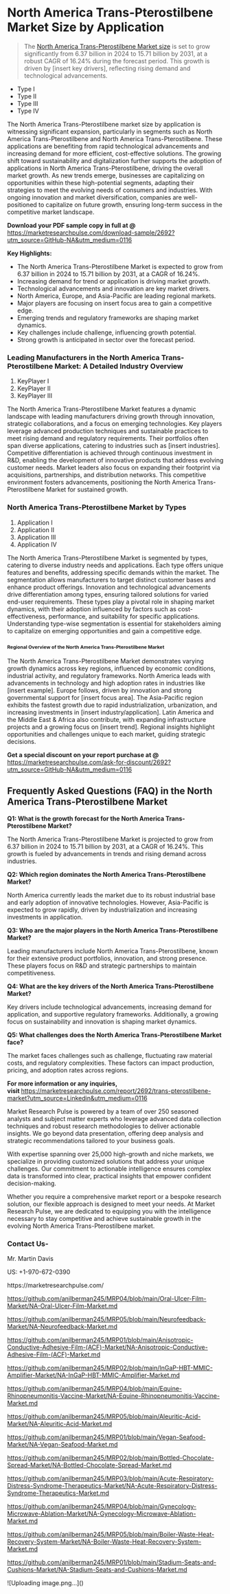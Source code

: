 <h1>North America Trans-Pterostilbene Market&nbsp;Size by Application</h1><blockquote><p>The <a href="https://marketresearchpulse.com/download-sample/2692?utm_source=GitHub-NA&amp;utm_medium=0116">North America Trans-Pterostilbene Market size</a> is set to grow significantly from 6.37 billion in 2024 to 15.71 billion by 2031, at a robust CAGR of 16.24% during the forecast period. This growth is driven by [insert key drivers], reflecting rising demand and technological advancements.</p></blockquote><ul><li>Type I<li> Type II<li> Type III<li> Type IV</li></ul><p>The North America Trans-Pterostilbene market size by application is witnessing significant expansion, particularly in segments such as North America Trans-Pterostilbene and North America Trans-Pterostilbene. These applications are benefiting from rapid technological advancements and increasing demand for more efficient, cost-effective solutions. The growing shift toward sustainability and digitalization further supports the adoption of applications in North America Trans-Pterostilbene, driving the overall market growth. As new trends emerge, businesses are capitalizing on opportunities within these high-potential segments, adapting their strategies to meet the evolving needs of consumers and industries. With ongoing innovation and market diversification, companies are well-positioned to capitalize on future growth, ensuring long-term success in the competitive market landscape.</p><p><strong>Download your PDF sample copy in full at @ </strong><a href="https://marketresearchpulse.com/download-sample/2692?utm_source=GitHub-NA&amp;utm_medium=0116">https://marketresearchpulse.com/download-sample/2692?utm_source=GitHub-NA&amp;utm_medium=0116</a></p><p><strong>Key Highlights: </strong></p><ul><li>The North America Trans-Pterostilbene Market is expected to grow from 6.37 billion in 2024 to 15.71 billion by 2031, at a CAGR of 16.24%.</li><li>Increasing demand for trend or application is driving market growth.</li><li>Technological advancements and innovation are key market drivers.</li><li>North America, Europe, and Asia-Pacific are leading regional markets.</li><li>Major players are focusing on insert focus area to gain a competitive edge.</li><li>Emerging trends and regulatory frameworks are shaping market dynamics.</li><li>Key challenges include challenge, influencing growth potential.</li><li>Strong growth is anticipated in sector over the forecast period.</li></ul><h3>Leading Manufacturers in the North America Trans-Pterostilbene Market: A Detailed Industry Overview</h3><ol><li>KeyPlayer I</li><li>KeyPlayer II</li><li>KeyPlayer III</li></ol><div class="flex max-w-full flex-col flex-grow"><div class="min-h-8 text-message flex w-full flex-col items-end gap-2 whitespace-normal break-words [.text-message+&amp;]:mt-5" dir="auto" data-message-author-role="assistant" data-message-id="fd8432e4-4910-450d-b182-61b7bfb0a01f" data-message-model-slug="gpt-4o"><div class="flex w-full flex-col gap-1 empty:hidden first:pt-[3px]"><div class="markdown prose w-full break-words dark:prose-invert light"><p>The North America Trans-Pterostilbene Market features a dynamic landscape with leading manufacturers driving growth through innovation, strategic collaborations, and a focus on emerging technologies. Key players leverage advanced production techniques and sustainable practices to meet rising demand and regulatory requirements. Their portfolios often span diverse applications, catering to industries such as [insert industries]. Competitive differentiation is achieved through continuous investment in R&amp;D, enabling the development of innovative products that address evolving customer needs. Market leaders also focus on expanding their footprint via acquisitions, partnerships, and distribution networks. This competitive environment fosters advancements, positioning the North America Trans-Pterostilbene Market for sustained growth.</p></div></div></div></div><h3>North America Trans-Pterostilbene Market by Types</h3><ol><li>Application I<li> Application II<li> Application III<li> Application IV</li></ol><div class="flex max-w-full flex-col flex-grow"><div class="min-h-8 text-message flex w-full flex-col items-end gap-2 whitespace-normal break-words [.text-message+&amp;]:mt-5" dir="auto" data-message-author-role="assistant" data-message-id="084470be-0bb7-4664-bddf-5156b4f41249" data-message-model-slug="gpt-4o-mini"><div class="flex w-full flex-col gap-1 empty:hidden first:pt-[3px]"><div class="markdown prose w-full break-words dark:prose-invert light"><p>The North America Trans-Pterostilbene Market is segmented by types, catering to diverse industry needs and applications. Each type offers unique features and benefits, addressing specific demands within the market. The segmentation allows manufacturers to target distinct customer bases and enhance product offerings. Innovation and technological advancements drive differentiation among types, ensuring tailored solutions for varied end-user requirements. These types play a pivotal role in shaping market dynamics, with their adoption influenced by factors such as cost-effectiveness, performance, and suitability for specific applications. Understanding type-wise segmentation is essential for stakeholders aiming to capitalize on emerging opportunities and gain a competitive edge.</p></div></div></div></div><h3><span style="font-size: 11px;">Regional Overview of the North America Trans-Pterostilbene Market</span></h3><div class="flex max-w-full flex-col flex-grow"><div class="min-h-8 text-message flex w-full flex-col items-end gap-2 whitespace-normal break-words [.text-message+&amp;]:mt-5" dir="auto" data-message-author-role="assistant" data-message-id="e9038762-ce64-4e30-91c9-9bd413514231" data-message-model-slug="gpt-4o-mini"><div class="flex w-full flex-col gap-1 empty:hidden first:pt-[3px]"><div class="markdown prose w-full break-words dark:prose-invert light"><p>The North America Trans-Pterostilbene Market demonstrates varying growth dynamics across key regions, influenced by economic conditions, industrial activity, and regulatory frameworks. North America leads with advancements in technology and high adoption rates in industries like [insert example]. Europe follows, driven by innovation and strong governmental support for [insert focus area]. The Asia-Pacific region exhibits the fastest growth due to rapid industrialization, urbanization, and increasing investments in [insert industry/application]. Latin America and the Middle East &amp; Africa also contribute, with expanding infrastructure projects and a growing focus on [insert trend]. Regional insights highlight opportunities and challenges unique to each market, guiding strategic decisions.</p></div></div></div></div><p><strong>Get a special discount on your report purchase at @ </strong><a href="https://marketresearchpulse.com/ask-for-discount/2692?utm_source=GitHub-NA&amp;utm_medium=0116">https://marketresearchpulse.com/ask-for-discount/2692?utm_source=GitHub-NA&amp;utm_medium=0116</a></p><h2>Frequently Asked Questions (FAQ) in the North America Trans-Pterostilbene Market</h2><p><strong>Q1: What is the growth forecast for the North America Trans-Pterostilbene Market?</strong></p><p>The North America Trans-Pterostilbene Market is projected to grow from 6.37 billion in 2024 to 15.71 billion by 2031, at a CAGR of 16.24%. This growth is fueled by advancements in trends and rising demand across industries.</p><p><strong>Q2: Which region dominates the North America Trans-Pterostilbene Market?</strong></p><p>North America currently leads the market due to its robust industrial base and early adoption of innovative technologies. However, Asia-Pacific is expected to grow rapidly, driven by industrialization and increasing investments in application.</p><p><strong>Q3: Who are the major players in the North America Trans-Pterostilbene Market?</strong></p><p>Leading manufacturers include North America Trans-Pterostilbene, known for their extensive product portfolios, innovation, and strong presence. These players focus on R&amp;D and strategic partnerships to maintain competitiveness.</p><p><strong>Q4: What are the key drivers of the North America Trans-Pterostilbene Market?</strong></p><p>Key drivers include technological advancements, increasing demand for application, and supportive regulatory frameworks. Additionally, a growing focus on sustainability and innovation is shaping market dynamics.</p><p><strong>Q5: What challenges does the North America Trans-Pterostilbene Market face?</strong></p><p>The market faces challenges such as challenge, fluctuating raw material costs, and regulatory complexities. These factors can impact production, pricing, and adoption rates across regions.</p><p><strong>For more information or any inquiries, visit&nbsp;</strong><a href="https://marketresearchpulse.com/report/2692/trans-pterostilbene-market?utm_source=Linkedin&utm_medium=0116">https://marketresearchpulse.com/report/2692/trans-pterostilbene-market?utm_source=Linkedin&utm_medium=0116</a></p><p>Market Research Pulse is powered by a team of over 250 seasoned analysts and subject matter experts who leverage advanced data collection techniques and robust research methodologies to deliver actionable insights. We go beyond data presentation, offering deep analysis and strategic recommendations tailored to your business goals.</p><p>With expertise spanning over 25,000 high-growth and niche markets, we specialize in providing customized solutions that address your unique challenges. Our commitment to actionable intelligence ensures complex data is transformed into clear, practical insights that empower confident decision-making.</p><p>Whether you require a comprehensive market report or a bespoke research solution, our flexible approach is designed to meet your needs. At Market Research Pulse, we are dedicated to equipping you with the intelligence necessary to stay competitive and achieve sustainable growth in the evolving North America Trans-Pterostilbene market.</p><h3><strong>Contact Us-</strong></h3><p>Mr. Martin Davis</p><p>US: +1-970-672-0390</p><p>https://marketresearchpulse.com/</p><p><a href="https://github.com/anilberman245/MRP04/blob/main/Oral-Ulcer-Film-Market/NA-Oral-Ulcer-Film-Market.md">https://github.com/anilberman245/MRP04/blob/main/Oral-Ulcer-Film-Market/NA-Oral-Ulcer-Film-Market.md</a></p><p><a href="https://github.com/anilberman245/MRP05/blob/main/Neurofeedback-Market/NA-Neurofeedback-Market.md">https://github.com/anilberman245/MRP05/blob/main/Neurofeedback-Market/NA-Neurofeedback-Market.md</a></p><p><a href="https://github.com/anilberman245/MRP01/blob/main/Anisotropic-Conductive-Adhesive-Film-(ACF)-Market/NA-Anisotropic-Conductive-Adhesive-Film-(ACF)-Market.md">https://github.com/anilberman245/MRP01/blob/main/Anisotropic-Conductive-Adhesive-Film-(ACF)-Market/NA-Anisotropic-Conductive-Adhesive-Film-(ACF)-Market.md</a></p><p><a href="https://github.com/anilberman245/MRP02/blob/main/InGaP-HBT-MMIC-Amplifier-Market/NA-InGaP-HBT-MMIC-Amplifier-Market.md">https://github.com/anilberman245/MRP02/blob/main/InGaP-HBT-MMIC-Amplifier-Market/NA-InGaP-HBT-MMIC-Amplifier-Market.md</a></p><p><a href="https://github.com/anilberman245/MRP04/blob/main/Equine-Rhinopneumonitis-Vaccine-Market/NA-Equine-Rhinopneumonitis-Vaccine-Market.md">https://github.com/anilberman245/MRP04/blob/main/Equine-Rhinopneumonitis-Vaccine-Market/NA-Equine-Rhinopneumonitis-Vaccine-Market.md</a></p><p><a href="https://github.com/anilberman245/MRP05/blob/main/Aleuritic-Acid-Market/NA-Aleuritic-Acid-Market.md">https://github.com/anilberman245/MRP05/blob/main/Aleuritic-Acid-Market/NA-Aleuritic-Acid-Market.md</a></p><p><a href="https://github.com/anilberman245/MRP01/blob/main/Vegan-Seafood-Market/NA-Vegan-Seafood-Market.md">https://github.com/anilberman245/MRP01/blob/main/Vegan-Seafood-Market/NA-Vegan-Seafood-Market.md</a></p><p><a href="https://github.com/anilberman245/MRP02/blob/main/Bottled-Chocolate-Spread-Market/NA-Bottled-Chocolate-Spread-Market.md">https://github.com/anilberman245/MRP02/blob/main/Bottled-Chocolate-Spread-Market/NA-Bottled-Chocolate-Spread-Market.md</a></p><p><a href="https://github.com/anilberman245/MRP03/blob/main/Acute-Respiratory-Distress-Syndrome-Therapeutics-Market/NA-Acute-Respiratory-Distress-Syndrome-Therapeutics-Market.md">https://github.com/anilberman245/MRP03/blob/main/Acute-Respiratory-Distress-Syndrome-Therapeutics-Market/NA-Acute-Respiratory-Distress-Syndrome-Therapeutics-Market.md</a></p><p><a href="https://github.com/anilberman245/MRP04/blob/main/Gynecology-Microwave-Ablation-Market/NA-Gynecology-Microwave-Ablation-Market.md">https://github.com/anilberman245/MRP04/blob/main/Gynecology-Microwave-Ablation-Market/NA-Gynecology-Microwave-Ablation-Market.md</a></p><p><a href="https://github.com/anilberman245/MRP05/blob/main/Boiler-Waste-Heat-Recovery-System-Market/NA-Boiler-Waste-Heat-Recovery-System-Market.md">https://github.com/anilberman245/MRP05/blob/main/Boiler-Waste-Heat-Recovery-System-Market/NA-Boiler-Waste-Heat-Recovery-System-Market.md</a></p><p><a href="https://github.com/anilberman245/MRP01/blob/main/Stadium-Seats-and-Cushions-Market/NA-Stadium-Seats-and-Cushions-Market.md">https://github.com/anilberman245/MRP01/blob/main/Stadium-Seats-and-Cushions-Market/NA-Stadium-Seats-and-Cushions-Market.md</a></p>
![Uploading image.png…]()
